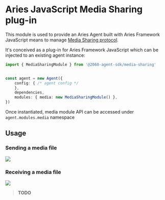 
# Aries JavaScript Media Sharing plug-in

This module is used to provide an Aries Agent built with Aries Framework JavaScript means to manage [Media Sharing protocol](https://github.com/2060-io/aries-rfcs/tree/feature/media-sharing/features/xxxx-media-sharing).

It's conceived as a plug-in for Aries Framework JavaScript which can be injected to an existing agent instance:

```ts
import { MediaSharingModule } from '@2060-agent-sdk/media-sharing'


const agent = new Agent({
    config: { /* agent config */
    },
    dependencies,
    modules: { media: new MediaSharingModule() },
})


```

Once instantiated, media module API can be accessed under `agent.modules.media` namespace

## Usage

### Sending a media file

![](./doc/diagrams/sender.png)

### Receiving a media file

![](./doc/diagrams/recipient.png)

> **TODO**